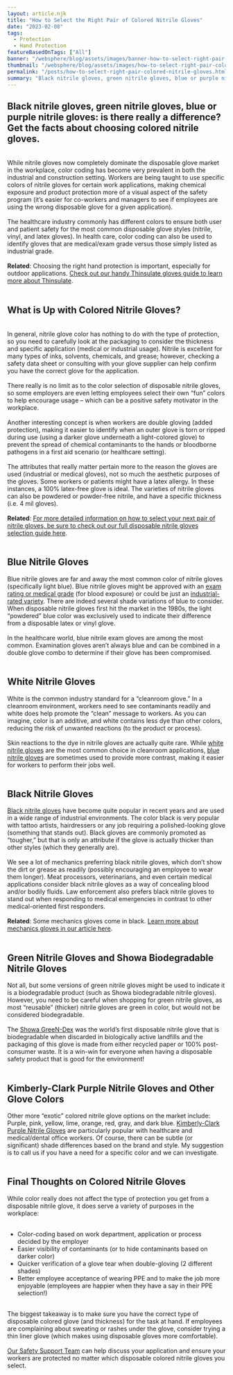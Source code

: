 ```yaml
---
layout: article.njk
title: "How to Select the Right Pair of Colored Nitrile Gloves"
date: "2023-02-08"
tags:
  - Protection
  - Hand Protection
featureBasedOnTags: ["All"]
banner: "/websphere/blog/assets/images/banner-how-to-select-right-pair-colored-nitrile-gloves.webp"
thumbnail: "/websphere/blog/assets/images/how-to-select-right-pair-colored-nitrile-gloves.webp"
permalink: "/posts/how-to-select-right-pair-colored-nitrile-gloves.html"
summary: "Black nitrile gloves, green nitrile gloves, blue or purple nitrile gloves: is there really a difference? Get the facts about choosing colored nitrile gloves."
---
```


<h2 class="intro">Black nitrile gloves, green nitrile gloves, blue or purple nitrile gloves: is there really a difference? Get the facts about choosing colored nitrile gloves.</h2>
<br>
While nitrile gloves now completely dominate the disposable glove market in the workplace, color coding has become very prevalent in both the industrial and construction setting. Workers are being taught to use specific colors of nitrile gloves for certain work applications, making chemical exposure and product protection more of a visual aspect of the safety program (it&rsquo;s easier for co-workers and managers to see if employees are using the wrong disposable glove for a given application).
<br><br>
The healthcare industry commonly has different colors to ensure both user and patient safety for the most common disposable glove styles (nitrile, vinyl, and latex gloves). In health care, color coding can also be used to identify gloves that are medical/exam grade versus those simply listed as industrial grade.
<br><br>
<strong>Related</strong>: Choosing the right hand protection is important, especially for outdoor applications. <a href="https://www.conney.com/websphere/blog/posts/handy-guide-how-to-choose-right-thinsulate-gloves.html">Check out our handy Thinsulate gloves guide to learn more about Thinsulate</a>. 
<br><br>
<h2>What is Up with Colored Nitrile Gloves?</h2>
<br>
In general, nitrile glove color has nothing to do with the type of protection, so you need to carefully look at the packaging to consider the thickness and specific application (medical or industrial usage). Nitrile is excellent for many types of inks, solvents, chemicals, and grease; however, checking a safety data sheet or consulting with your glove supplier can help confirm you have the correct glove for the application.
<br><br>
There really is no limit as to the color selection of disposable nitrile gloves, so some employers are even letting employees select their own &ldquo;fun&rdquo; colors to help encourage usage &ndash; which can be a positive safety motivator in the workplace. 
<br><br>
Another interesting concept is when workers are double gloving (added protection), making it easier to identify when an outer glove is torn or ripped during use (using a darker glove underneath a light-colored glove) to prevent the spread of chemical contaminants to the hands or bloodborne pathogens in a first aid scenario (or healthcare setting).
<br><br>
The attributes that really matter pertain more to the reason the gloves are used (industrial or medical gloves), not so much the aesthetic purposes of the gloves. Some workers or patients might have a latex allergy. In these instances, a 100% latex-free glove is ideal. The varieties of nitrile gloves can also be powdered or powder-free nitrile, and have a specific thickness (i.e. 4 mil gloves).
<br><br>
<strong>Related</strong>: <a href="https://conney.com/websphere/blog/posts/disposable-nitrile-gloves-guide.html">For more detailed information on how to select your next pair of nitrile gloves, be sure to check out our full disposable nitrile gloves selection guide here</a>. 
<br><br>
<h2>Blue Nitrile Gloves</h2>
Blue nitrile gloves are far and away the most common color of nitrile gloves (specifically light blue). Blue nitrile gloves might be approved with an <a href="https://www.conney.com/style/direct-safety-nitrile-exam-gloves?utm_medium=Nitrile-Gloves&utm_source=Blog&utm_campaign=Direct-Safety">exam rating or medical grade</a> (for blood exposure) or could be just an <a href="https://www.conney.com/style/direct-safety-nitrile-industrial-gloves?utm_medium=Nitrile-Gloves&utm_source=Blog&utm_campaign=Direct-Safety">industrial-rated variety</a>. There are indeed several shade variations of blue to consider. When disposable nitrile gloves first hit the market in the 1980s, the light &ldquo;powdered&rdquo; blue color was exclusively used to indicate their difference from a disposable latex or vinyl glove.
<br><br>
In the healthcare world, blue nitrile exam gloves are among the most common. Examination gloves aren&rsquo;t always blue and can be combined in a double glove combo to determine if their glove has been compromised.
<br><br>
<h2>White Nitrile Gloves</h2>
White is the common industry standard for a &ldquo;cleanroom glove.&rdquo;  In a cleanroom environment, workers need to see contaminants readily and white does help promote the &ldquo;clean&rdquo; message to workers. As you can imagine, color is an additive, and white contains less dye than other colors, reducing the risk of unwanted reactions (to the product or process). 
<br><br>
Skin reactions to the dye in nitrile gloves are actually quite rare. While <a href="https://www.conney.com/style/mapa-solo-ultra-999-disposable-nitrile-gloves-12-white?&utm_medium=Nitrile-Gloves&utm_source=Blog&utm_campaign=Mapa">white nitrile gloves</a> are the most common choice in cleanroom applications, <a href="https://www.conney.com/style/direct-safety-nitrile-industrial-gloves?utm_medium=Nitrile-Gloves&utm_source=Blog&utm_campaign=Direct-Safety">blue nitrile gloves</a> are sometimes used to provide more contrast, making it easier for workers to perform their jobs well.
<br><br>
<h2>Black Nitrile Gloves</h2>
<a href="https://www.conney.com/style/sas-raven-nitrile-gloves?utm_medium=Nitrile-Gloves&utm_source=Blog&utm_campaign=SAS">Black nitrile gloves</a> have become quite popular in recent years and are used in a wide range of industrial environments. The color black is very popular with tattoo artists, hairdressers or any job requiring a polished-looking glove (something that stands out). Black gloves are commonly promoted as &ldquo;tougher,&rdquo; but that is only an attribute if the glove is actually thicker than other styles (which they generally are). 
<br><br>
We see a lot of mechanics preferring black nitrile gloves, which don&rsquo;t show the dirt or grease as readily (possibly encouraging an employee to wear them longer). Meat processors, veterinarians, and even certain medical applications consider black nitrile gloves as a way of concealing blood and/or bodily fluids. Law enforcement also prefers black nitrile gloves to stand out when responding to medical emergencies in contrast to other medical-oriented first responders.
<br><br>
<strong>Related</strong>: Some mechanics gloves come in black. <a href="https://conney.com/websphere/blog/posts/mechanics-gloves-not-just-for-mechanics.html">Learn more about mechanics gloves in our article here</a>.
<br><br>
<h2>Green Nitrile Gloves and Showa Biodegradable Nitrile Gloves</h2>
Not all, but some versions of green nitrile gloves might be used to indicate it is a biodegradable product (such as Showa biodegradable nitrile gloves). However, you need to be careful when shopping for green nitrile gloves, as most &ldquo;reusable&rdquo; (thicker) nitrile gloves are green in color, but would not be considered biodegradable. 
<br><br>
The <a href="https://www.conney.com/style/showa-green-dex-6110pf-nitrile-gloves">Showa GreeN-Dex</a> was the world&rsquo;s first disposable nitrile glove that is biodegradable when discarded in biologically active landfills and the packaging of this glove is made from either recycled paper or 100% post-consumer waste. It is a win-win for everyone when having a disposable safety product that is good for the environment!
<br><br>
<h2>Kimberly-Clark Purple Nitrile Gloves and Other Glove Colors</h2>
Other more &ldquo;exotic&rdquo; colored nitrile glove options on the market include: Purple, pink, yellow, lime, orange, red, gray, and dark blue. <a href="https://www.conney.com/category/hand-protection-disposable-gloves?BRAND=kimberly-clark-professional&PMFILT=shop_by_ansell#page_no=1*">Kimberly-Clark Purple Nitrile Gloves</a> are particularly popular with healthcare and medical/dental office workers. Of course, there can be subtle (or significant) shade differences based on the brand and style. My suggestion is to call us if you have a need for a specific color and we can investigate.
<br><br>
<h2>Final Thoughts on Colored Nitrile Gloves</h2>
While color really does not affect the type of protection you get from a disposable nitrile glove, it does serve a variety of purposes in the workplace:
<br><br>
<ul>
    <li>Color-coding based on work department, application or process decided by the employer</li>
    <li>Easier visibility of contaminants (or to hide contaminants based on darker color)</li>
    <li>Quicker verification of a glove tear when double-gloving (2 different shades)</li>
    <li>Better employee acceptance of wearing PPE and to make the job more enjoyable (employees are happier when they have a say in their PPE selection!)</li>
</ul>
<br>
The biggest takeaway is to make sure you have the correct type of disposable colored glove (and thickness) for the task at hand. If employees are complaining about sweating or rashes under the glove, consider trying a thin liner glove (which makes using disposable gloves more comfortable). 
<br><br>
<a href="https://www.conney.com/pages/safetyservices">Our Safety Support Team</a> can help discuss your application and ensure your workers are protected no matter which disposable colored nitrile gloves you select.